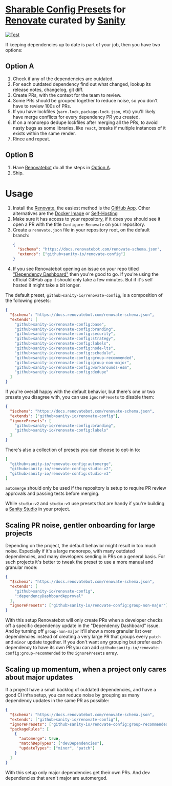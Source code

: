 # [Sharable Config Presets](https://docs.renovatebot.com/config-presets/) for [Renovate] curated by [Sanity](https://www.sanity.io)

[![Test](https://github.com/sanity-io/renovate-config/actions/workflows/test.yml/badge.svg)](https://github.com/sanity-io/renovate-config/actions/workflows/test.yml)

If keeping dependencies up to date is part of your job, then you have two options:

## Option A

1. Check if any of the dependencies are outdated.
2. For each outdated dependency find out what changed, lookup its release notes, changelog, git diff.
3. Create PRs, with the context for the team to review.
4. Some PRs should be grouped together to reduce noise, so you don't have to review 100s of PRs.
5. If you have lockfiles (`yarn.lock`, `package-lock.json`, etc) you'll likely have merge conflicts for every dependency PR you created.
6. If on a monorepo dedupe lockfiles after merging all the PRs, to avoid nasty bugs as some libraries, like `react`, breaks if multiple instances of it exists within the same render.
7. Rince and repeat.

## Option B

1. Have [Renovatebot] do all the steps in [Option A](#option-a).
2. Ship.

# Usage

1. Install the [Renovate](https://www.mend.io/renovate/), the easiest method is the [GitHub App](https://github.com/marketplace/renovate). Other alternatives are the [Docker Image](https://hub.docker.com/r/renovate/renovate) or [Self-Hosting](https://www.mend.io/free-developer-tools/renovate/on-premises/)
2. Make sure it has access to your repository, if it does you should see it open a PR with the title `Configure Renovate` on your repository.
3. Create a `renovate.json` file in your repository root, on the default branch:
   ```json
   {
     "$schema": "https://docs.renovatebot.com/renovate-schema.json",
     "extends": ["github>sanity-io/renovate-config"]
   }
   ```
4. If you see Renovatebot opening an issue on your repo titled ["Dependency Dashboard"](https://github.com/sanity-io/renovate-config/issues/3) then you're good to go. If you're using the official GitHub app it should only take a few minutes. But if it's self hosted it might take a bit longer.

The default preset, `github>sanity-io/renovate-config`, is a composition of the following presets:

```json
{
  "$schema": "https://docs.renovatebot.com/renovate-schema.json",
  "extends": [
    "github>sanity-io/renovate-config:base",
    "github>sanity-io/renovate-config:branding",
    "github>sanity-io/renovate-config:security",
    "github>sanity-io/renovate-config:strategy",
    "github>sanity-io/renovate-config:labels",
    "github>sanity-io/renovate-config:node-lts",
    "github>sanity-io/renovate-config:schedule",
    "github>sanity-io/renovate-config:group-recommended",
    "github>sanity-io/renovate-config:group-non-major",
    "github>sanity-io/renovate-config:workarounds-esm",
    "github>sanity-io/renovate-config:dedupe"
  ]
}
```

If you're overall happy with the default behavior, but there's one or two presets you disagree with, you can use `ignorePresets` to disable them:

```json
{
  "$schema": "https://docs.renovatebot.com/renovate-schema.json",
  "extends": ["github>sanity-io/renovate-config"],
  "ignorePresets": [
    "github>sanity-io/renovate-config:branding",
    "github>sanity-io/renovate-config:labels"
  ]
}
```

There's also a collection of presets you can choose to opt-in to:

```json
[
  "github>sanity-io/renovate-config:automerge",
  "github>sanity-io/renovate-config:studio-v2",
  "github>sanity-io/renovate-config:studio-v3"
]
```

`automerge` should only be used if the repository is setup to require PR review approvals and passing tests before merging.

While `studio-v2` and `studio-v3` use presets that are handy if you're building a [Sanity Studio](https://www.sanity.io/docs/studio) in your project.

## Scaling PR noise, gentler onboarding for large projects

Depending on the project, the default behavior might result in too much noise. Especially if it's a large monorepo, with many outdated dependencies, and many developers sending in PRs on a general basis.
For such projects it's better to tweak the preset to use a more manual and granular mode:

```json
{
  "$schema": "https://docs.renovatebot.com/renovate-schema.json",
  "extends": [
    "github>sanity-io/renovate-config",
    ":dependencyDashboardApproval"
  ],
  "ignorePresets": ["github>sanity-io/renovate-config:group-non-major"]
}
```

With this setup Renovatebot will only create PRs when a developer checks off a specific dependency update in the "Dependency Dashboard" issue. And by turning off `group-non-major` it'll show a more granular list over dependencies instead of creating a very large PR that groups every `patch` and `minor` update together.
If you don't want any grouping but prefer each dependency to have its own PR you can add `github>sanity-io/renovate-config:group-recommended` to the `ignorePresets` array.

## Scaling up momentum, when a project only cares about major updates

If a project have a small backlog of outdated dependencies, and have a good CI infra setup, you can reduce noise by grouping as many dependency updates in the same PR as possible:

```json
{
  "$schema": "https://docs.renovatebot.com/renovate-schema.json",
  "extends": ["github>sanity-io/renovate-config"],
  "ignorePresets": ["github>sanity-io/renovate-config:group-recommended"],
  "packageRules": [
    {
      "automerge": true,
      "matchDepTypes": ["devDependencies"],
      "updateTypes": ["minor", "patch"]
    }
  ]
}
```

With this setup only major dependencies get their own PRs. And dev dependencies that aren't major are automerged.

[renovatebot]: https://github.com/renovatebot/renovate
[renovate]: https://www.mend.io/renovate/
